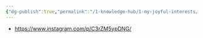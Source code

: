 ```yaml
---
{"dg-publish":true,"permalink":"/1-knowledge-hub/1-my-joyful-interests/travel/kerala-wayanad/","noteIcon":""}
---
```


- https://www.instagram.com/p/C3rZM5ypDNG/